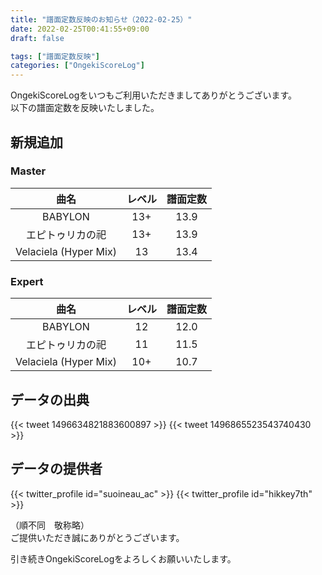```yaml
---
title: "譜面定数反映のお知らせ（2022-02-25）"
date: 2022-02-25T00:41:55+09:00
draft: false

tags: ["譜面定数反映"]
categories: ["OngekiScoreLog"]
---
```


OngekiScoreLogをいつもご利用いただきましてありがとうございます。  
以下の譜面定数を反映いたしました。

<!--more-->

## 新規追加

### Master

| 曲名 | レベル | 譜面定数 |
|:-:|:-:|:-:|
| BABYLON | 13+ | 13.9 |
| エピトゥリカの祀 | 13+ | 13.9 |
| Velaciela (Hyper Mix) | 13 | 13.4 |

### Expert

| 曲名 | レベル | 譜面定数 |
|:-:|:-:|:-:|
| BABYLON | 12 | 12.0 |
| エピトゥリカの祀 | 11 | 11.5 |
| Velaciela (Hyper Mix) | 10+ | 10.7 |

## データの出典

{{< tweet 1496634821883600897 >}}
{{< tweet 1496865523543740430 >}}

## データの提供者

{{< twitter_profile id="suoineau_ac" >}}
{{< twitter_profile id="hikkey7th" >}}

（順不同　敬称略）  
ご提供いただき誠にありがとうございます。

引き続きOngekiScoreLogをよろしくお願いいたします。
